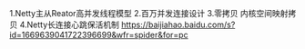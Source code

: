 1.Netty主从Reator高并发线程模型
2.百万并发连接设计
3.零拷贝 内核空间映射拷贝
4.Netty长连接心跳保活机制
https://baijiahao.baidu.com/s?id=1669639041722396699&wfr=spider&for=pc



